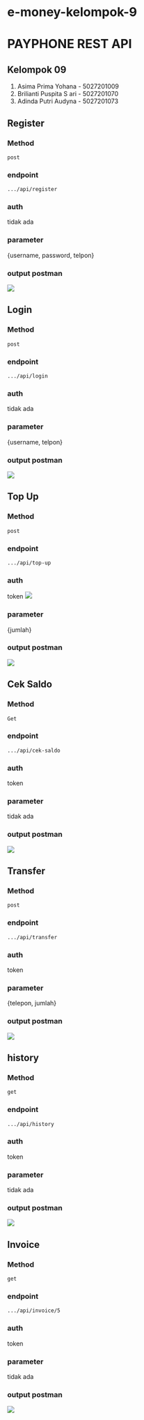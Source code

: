 # e-money-kelompok-9
# PAYPHONE REST API

## Kelompok 09
1. Asima Prima Yohana - 5027201009
2. Brilianti Puspita S ari - 5027201070
3. Adinda Putri Audyna - 5027201073

## Register

### Method
`post`

### endpoint
`.../api/register`

### auth
tidak ada 

### parameter 
{username, password, telpon}

### output postman
![](dokum01/img1.jpg)




## Login

### Method
`post`

### endpoint
`.../api/login`

### auth
tidak ada 

### parameter 
{username, telpon}

### output postman
![](dokum01/login.jpg)



## Top Up

### Method
`post`

### endpoint
`.../api/top-up`

### auth
token
![](dokum01/token.jpg)

### parameter 
{jumlah}

### output postman
![](dokum01/topup.jpg)


## Cek Saldo

### Method
`Get`

### endpoint
`.../api/cek-saldo`

### auth
token

### parameter 
tidak ada

### output postman
![](dokum01/ceksaldo.jpg)



## Transfer

### Method
`post`

### endpoint
`.../api/transfer`

### auth
token

### parameter 
{telepon, jumlah}

### output postman
![](dokum01/transfer.jpg)


## history

### Method
`get`

### endpoint
`.../api/history`

### auth
token

### parameter 
tidak ada

### output postman
![](dokum01/history.jpg)

## Invoice

### Method
`get`

### endpoint
`.../api/invoice/5`

### auth
token

### parameter 
tidak ada

### output postman
![](dokum01/invoice.jpg)
